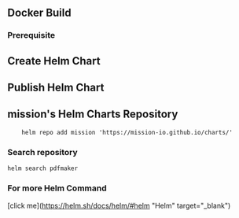 ## Docker Build
### Prerequisite
## Create Helm Chart
## Publish Helm Chart


## mission's Helm Charts Repository

```shell
    helm repo add mission 'https://mission-io.github.io/charts/'
```

### Search repository

```shell
helm search pdfmaker
```

### For more Helm Command 

[click me](https://helm.sh/docs/helm/#helm "Helm" target="_blank")